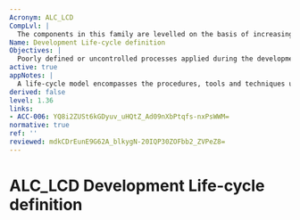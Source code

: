 ```yaml
---
Acronym: ALC_LCD
CompLvl: |
  The components in this family are levelled on the basis of increasing requirements for measurability of the life-cycle model, and for compliance with that model.
Name: Development Life-cycle definition
Objectives: |
  Poorly defined or uncontrolled processes applied during the development, production and maintenance of the TOE can result in a TOE that does not meet all of its security objectives. Therefore, it is important that well defined and controlled processes be established as early as possible in the TOE´s life-cycle. Defining and implementing such processes does not guarantee that the TOE meets all of its SFRs. It is possible that the processes will be insufficient or inadequate. Adopting a life-cycle model, or models that meets the needs of the developer’s organization will improve the likelihood that the development, production and maintenance processes applied to TOE support the correct design and implementation of a TOE that meets the specified SFRs. The determination of appropriate process controls in order to support process improvement is a long-established best practice.
active: true
appNotes: |
  A life-cycle model encompasses the procedures, tools and techniques used to develop and maintain the TOE. Aspects of the process that may be covered by such a model include design methods, review procedures, project management controls, change control procedures, test methods and acceptance procedures. An effective life-cycle model will address these aspects of the development and maintenance process within an overall management structure that assigns responsibilities and monitors progress. There are different types of acceptance situations that are dealt with at different locations in the criteria: — acceptance of parts delivered by subcontractors (“integration”) should be treated in this family, — Life-cycle definition (ALC_LCD), — acceptance subsequent to internal transportations in Development security (ALC_DVS), — acceptance of parts into the CM system in CM capabilities (ALC_CMC), and — acceptance of the delivered TOE by the consumer in Delivery (ALC_DEL). The first three types may overlap. Although life-cycle definition deals with the maintenance of the TOE and hence with aspects becoming relevant after the completion of the evaluation, its evaluation adds assurance through an analysis of the life-cycle information for the TOE provided at the time of the evaluation. A life-cycle model provides for the necessary control over the development and maintenance of the TOE, if the model enables sufficient minimization of the danger that the TOE will not meet its security requirement. A measurable life-cycle model is a model using some quantitative valuation (arithmetic parameters and/or metrics) of the managed product in order to measure development properties of the product. Typical metrics are source code complexity metrics, defect density (errors per size of code) or mean time to failure. For the security evaluation all those metrics are of relevance, which are used to increase quality by decreasing the probability of faults and thereby in turn increasing assurance in the security of the TOE. One should take into account that there exist standardised life-cycle models on the one hand (like the waterfall model) and standardised metrics on the other hand (like error density), which may be combined. The CC does not require the life-cycle to follow exactly one standard defining both aspects.
derived: false
level: 1.36
links:
- ACC-006: YQ8i2ZUSt6kGDyuv_uHQtZ_Ad09nXbPtqfs-nxPsWWM=
normative: true
ref: ''
reviewed: mdkCDrEunE9G62A_blkygN-20IQP30ZOFbb2_ZVPeZ8=
---
```


# ALC_LCD Development Life-cycle definition
